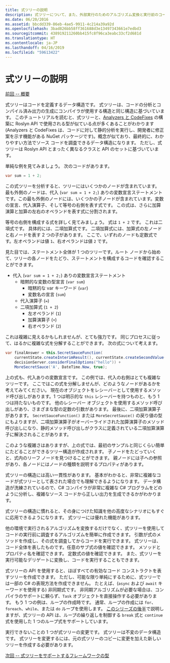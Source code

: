 ```yaml
---
title: 式ツリーの説明
description: 式ツリーについて、また、外部実行のためのアルゴリズム変換と実行前のコード検査で式ツリーがいかに役立つかについて説明します。
ms.date: 06/20/2016
ms.assetid: bbcdd339-86eb-4ae5-9911-4c214a39a92d
ms.openlocfilehash: 3bad826bb58ff361688d3e13497343661e7edbd3
ms.sourcegitcommit: 438919211260bb415fc8f96ca3eabc33cf2d681d
ms.translationtype: HT
ms.contentlocale: ja-JP
ms.lasthandoff: 04/16/2019
ms.locfileid: "59613422"
---
```

# <a name="expression-trees-explained"></a>式ツリーの説明

[前回 -- 概要](expression-trees.md)

式ツリーはコードを定義するデータ構造です。 式ツリーは、コードの分析とコンパイル済み出力の生成にコンパイラが使用する構造と同じ構造に基づいています。 このチュートリアルを読むと、式ツリーと、[Analyzers と CodeFixes](https://github.com/dotnet/roslyn-analyzers) の構築に Roslyn API で使用される型が似ている点が多くあることがわかります
(Analyzers と CodeFixes は、コードに対して静的分析を実行し、開発者に修正案を示す機能がある NuGet パッケージです)。概念が似ており、最終的に、わかりやすい方法でソース コードを調査できるデータ構造になります。 ただし、式ツリーは Roslyn API とまったく異なるクラスと API のセットに基づいています。

単純な例を見てみましょう。
次のコードがあります。

```csharp
var sum = 1 + 2;
```

この式ツリーを分析すると、ツリーにはいくつかのノードが含まれています。
最も外側のノードは、代入 (`var sum = 1 + 2;`) ありの変数宣言ステートメントです。この最も外側のノードには、いくつかの子ノードが含まれています。変数の宣言、代入演算子、そして等号の右側を表す式です。 この式は、さらに加算演算と加算の左右のオペランドを表す式に分割されます。

等号の右側を構成する式を詳しく見てみましょう。
式は `1 + 2` です。 これは二項式です。 具体的には、二項加算式です。 二項加算式には、加算式の左ノードと右ノードを表す 2 つの子があります。 ここで、いずれのノードも定数式です。左オペランドは値 `1`、右オペランドは値 `2` です。

見た目では、ステートメント全体が 1 つのツリーです。ルート ノードから始めて、ツリーの各ノードをたどり、ステートメントを構成するコードを確認することができます。

- 代入 (`var sum = 1 + 2;`) ありの変数宣言ステートメント
  * 暗黙的な変数の型宣言 (`var sum`)
    - 暗黙的な var キーワード (`var`)
    - 変数名の宣言 (`sum`)
  * 代入演算子 (`=`)
  * 二項加算式 (`1 + 2`)
    - 左オペランド (`1`)
    - 加算演算子 (`+`)
    - 右オペランド (`2`)

これは複雑に見えるかもしれませんが、とても強力です。 同じプロセスに従って、はるかに複雑な式を分解することができます。 次の式について考えます。

```csharp
var finalAnswer = this.SecretSauceFunction(
    currentState.createInterimResult(), currentState.createSecondValue(1, 2),
    decisionServer.considerFinalOptions("hello")) +
    MoreSecretSauce('A', DateTime.Now, true);
```

上の式も、代入ありの変数宣言です。
この例では、代入の右側はとても複雑なツリーです。
ここではこの式を分解しませんが、どのようなノードがあるかを考えてみてください。 現在のオブジェクトをレシーバーとして使用するメソッド呼び出しがあります。1 つは明示的な `this` レシーバーを持つものと、もう 1 つは持たないものです。 他のレシーバー オブジェクトを使用するメソッド呼び出しがあり、さまざまな型の定数の引数があります。 最後に、二項加算演算子があります。 `SecretSauceFunction()` または `MoreSecretSauce()` の戻り値の型にもよりますが、二項加算演算子がオーバーライドされた加算演算子のメソッド呼び出しになり、静的メソッド呼び出しがクラスに定義されている二項加算演算子に解決されることがあります。

このような複雑さはありますが、上の式では、最初のサンプルと同じくらい簡単にたどることができるツリー構造が作成されます。 子ノードをたどっていくと、式内のリーフ ノードを見つけることができます。 親ノードには子への参照があり、各ノードにはノードの種類を説明するプロパティがあります。

式ツリーの構造には高い一貫性があります。 基本がわかると、非常に複雑なコードが式ツリーとして表された場合でも理解できるようになります。 データ構造が洗練されているので、C# コンパイラが非常に複雑な C# プログラムをどのように分析し、複雑なソース コードから正しい出力を生成できるかがわかります。

式ツリーの構造に慣れると、その身につけた知識を他の高度なシナリオにもすぐに応用できるようになります。 式ツリーには優れた機能があります。

他の環境で実行されるアルゴリズムを変換するだけでなく、式ツリーを使用してコードの実行前に調査するアルゴリズムを簡単に作成できます。 引数が式のメソッドを作成し、その式を調査してからコードを実行できます。 式ツリーは、コード全体を表したものです。任意のサブ式の値を確認できます。
メソッドとプロパティ名を確認できます。 定数式の値を確認できます。
また、式ツリーを実行可能なデリゲートに変換し、コードを実行することもできます。

式ツリーの API を使用すると、ほぼすべての有効なコード コンストラクトを表すツリーを作成できます。 ただし、可能な限り単純にするために、式ツリーでは一部の C# の表現方法を作成できません。 たとえば、(`async` および `await` キーワードを使用する) 非同期式です。 非同期アルゴリズムが必要な場合は、コンパイラのサポートに頼らず、`Task` オブジェクトを直接操作する必要があります。 もう 1 つの例は、ループの作成時です。 通常、ループの作成には `for`、`foreach`、`while`、または `do` ループを使用します。 [このシリーズの後半](expression-trees-building.md)で説明しますが、式ツリーの API は、ループの繰り返しを制御する `break` 式と `continue` 式を使用した 1 つのループ式をサポートしています。

実行できないことの 1 つが式ツリーの変更です。  式ツリーは不変のデータ構造です。 式ツリーを変更するには、元の式ツリーのコピーに変更を加えた新しいツリーを作成する必要があります。

[次回 -- 式ツリーをサポートするフレームワークの型](expression-classes.md)
